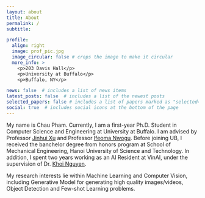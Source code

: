 ```yaml
---
layout: about
title: About
permalink: /
subtitle: 

profile:
  align: right
  image: prof_pic.jpg
  image_circular: false # crops the image to make it circular
  more_info: >
    <p>203 Davis Hall</p>
    <p>University at Buffalo</p>
    <p>Buffalo, NY</p>

news: false  # includes a list of news items
latest_posts: false  # includes a list of the newest posts
selected_papers: false # includes a list of papers marked as "selected={true}"
social: true  # includes social icons at the bottom of the page
---
```


My name is Chau Pham. Currently, I am a first-year Ph.D. Student in Computer Science and Engineering at University
at Buffalo. I am advised by Professor [Jinhui Xu](https://cse.buffalo.edu/~jinhui/) and Professor [Ifeoma Nwogu](https://cubs.buffalo.edu/~inwogu/index.html). Before joining UB, I received the banchelor degree from honors program at School of Mechanical Engineering, Hanoi University of Science and Technology. In addition, I spent two years working as an AI Resident at VinAI, under the supervision of 
Dr. [Khoi Nguyen](https://www.khoinguyen.org/). 

My research interests lie within Machine Learning and Computer Vision, including Generative Model for generating 
high quality images/videos, Object Detection and Few-shot Learning problems.

<!-- Put your address / P.O. box / other info right below your picture. You can also disable any of these elements by editing `profile` property of the YAML header of your `_pages/about.md`. Edit `_bibliography/papers.bib` and Jekyll will render your [publications page](/al-folio/publications/) automatically.

Link to your social media connections, too. This theme is set up to use [Font Awesome icons](http://fortawesome.github.io/Font-Awesome/) and [Academicons](https://jpswalsh.github.io/academicons/), like the ones below. Add your Facebook, Twitter, LinkedIn, Google Scholar, or just disable all of them. -->